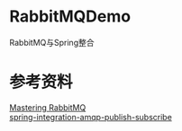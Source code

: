 # RabbitMQDemo
RabbitMQ与Spring整合

# 参考资料
[Mastering RabbitMQ](https://www.packtpub.com/mapt/book/application_development/9781783981526)  
[spring-integration-amqp-publish-subscribe](https://github.com/izerui/spring-integration-amqp-publish-subscribe)  
